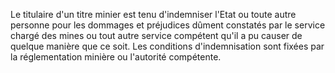 Le titulaire d'un titre minier est tenu d'indemniser
l'Etat ou toute autre personne pour les dommages et préjudices dûment
constatés par le service chargé des mines ou tout autre service
compétent qu'il a pu causer de quelque manière que ce soit.
Les conditions d'indemnisation sont fixées par la réglementation minière
ou l'autorité compétente.